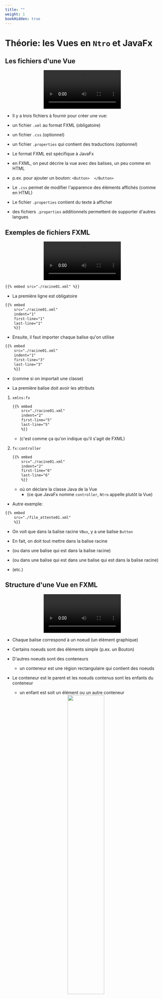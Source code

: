 ```yaml
---
title: ""
weight: 1
bookHidden: true
---
```



# Théorie: les Vues en `Ntro` et JavaFx


## Les fichiers d'une Vue

<center>
<video width="50%" src="fichiers.mp4" type="video/mp4" controls>
</center>

* Il y a trois fichiers à fournir pour créer une vue:

* un fichier `.xml` au format FXML (obligatoire)
* un fichier `.css` (optionnel)
* un fichier `.properties` qui contient des traductions (optionnel)

* Le format FXML est spécifique à JavaFx
* en FXML, on peut décrire la vue avec des balises, un peu comme en HTML
* p.ex. pour ajouter un bouton: `<Button>  </Button>`

* Le `.css` permet de modifier l'apparence des éléments affichés (comme en HTML)

* Le fichier `.properties` contient du texte à afficher
* des fichiers `.properties` additionnels permettent de supporter d'autres langues

## Exemples de fichiers FXML

<center>
<video width="50%" src="exemples_fxml.mp4" type="video/mp4" controls>
</center>

```xml
{{% embed src="./racine01.xml" %}}
```

* La première ligne est obligatoire

```xml
{{% embed 
    src="./racine01.xml" 
    indent="1" 
    first-line="1" 
    last-line="1" 
    %}}
```

* Ensuite, il faut importer chaque balise qu'on utilise

```xml
{{% embed 
    src="./racine01.xml" 
    indent="1" 
    first-line="3" 
    last-line="3" 
    %}}
```

* (comme si on importait une classe)

* La première balise doit avoir les attributs

1. `xmlns:fx`

    ```xml
    {{% embed 
        src="./racine01.xml" 
        indent="2" 
        first-line="5" 
        last-line="5" 
        %}}
    ```

    * (c'est comme ça qu'on indique qu'il s'agit de FXML)

2. `fx:controller`

    ```xml
    {{% embed 
        src="./racine01.xml" 
        indent="2" 
        first-line="6" 
        last-line="6" 
        %}}
    ```

    * où on déclare la classe Java de la Vue
        * (ce que JavaFx nomme `controller`, `Ntro` appelle plutôt la Vue)


* Autre exemple:

```xml
{{% embed 
    src="./file_attente01.xml" 
    %}}
```

* On voit que dans la balise racine `VBox`, y a une balise `Button`

* En fait, on doit tout mettre dans la balise racine

* (ou dans une balise qui est dans la balise racine)

* (ou dans une balise qui est dans une balise qui est dans la balise racine)

* (etc.)



## Structure d'une Vue en FXML

<center>
<video width="50%" src="structure_fxml.mp4" type="video/mp4" controls>
</center>

* Chaque balise correspond à un noeud (un élément graphique)

* Certains noeuds sont des éléments simple (p.ex. un Bouton) 

* D'autres noeuds sont des conteneurs 
    * un conteneur est une région rectangulaire qui contient des noeuds


* Le conteneur est le parent et les noeuds contenus sont les enfants du conteneur
    * un enfant est soit un élément ou un autre conteneur

    <center>
        <img width="50%" src="conteneur_et_element.png"/>
    </center>


* Chaque conteneur est responsable de:
    * placer chaque enfants dans l'espace
    * calculer la taille de chaque enfant
        * (en fonction p.ex. de propriétés comme `-fx-min-width` et `-fx-max-width`)

## Exemples de conteneurs JavaFx

<center>
<video width="50%" src="exemples_conteneurs.mp4" type="video/mp4" controls>
</center>

* <a href="https://docs.oracle.com/javase/8/javafx/api/javafx/scene/layout/StackPane.html"><code>StackPane</code></a>
    * affiche un seul enfant et lui donne toute l'espace

    <center>
        <img width="50%" src="StackPane.png"/>
    </center>

    * NOTES:
        * en fait le `StackPane` affiche un avant-plan et un ou des arrières plans
        * on va l'utiliser uniquement pour l'avant-plan (un seul enfant)

* <a href="https://docs.oracle.com/javase/8/javafx/api/javafx/scene/layout/VBox.html"><code>VBox</code></a>
    * place ses enfants du haut vers le bas, verticalement

    <center>
        <img width="50%" src="VBox.png"/>
    </center>

* Il y a en plein d'autre
    * voir la liste des sous-classes de <a href="https://docs.oracle.com/javase/8/javafx/api/javafx/scene/layout/Pane.html"><code>Pane</code></a>
    

## Quelles sont les balises valides?

<center>
<video width="50%" src="balises.mp4" type="video/mp4" controls>
</center>

* Chaque classe graphique JavaFx est une balise
    * P.ex. la classe <a href="https://docs.oracle.com/javase/8/javafx/api/javafx/scene/control/Button.html"><code>Button</code></a> du paquet `javafx.scene.control`
    * (et plusieurs autres classes du paquet `javafx.scene`)

* On peut créer une balise personalisée en héritant d'une classe graphique
    * P.ex. `class MonBouton extends Button` va créer la balise `<MonBouton>`




* Une bonne façon d'explorer le FXML est d'utiliser l'outil <a href="https://gluonhq.com/products/scene-builder/"><i>SceneBuilder</i></a>
    * C'est un outil graphique pour créer des Vues en FXML
    * L'outil sauvegarde en `.xml`
    * On peut alors inspecter les balises utilisées

* **ATTENTION**
    * l'outil *SceneBuilder* a aussi tendance à générer du `.xml` touffu
    * SVP ne pas utiliser ce `.xml` directement dans votre projet






## Le CSS en JavaFx

<center>
<video width="50%" src="css.mp4" type="video/mp4" controls>
</center>

* Comme pour HTML, le CSS de JavaFx a les notions de
    * sélecteur, p.ex: `#id` et `.class`
    * propriétés, p.ex. `-fx-backgroundcolor:gray`

* **ATTENTION**
    * Les propriétés CSS ne sont pas les mêmes qu'en HTML
        * En JavaFx, les propriétés commencent par `-fx-`
        * Voici le guide complet du CSS en JavaFX
            * https://docs.oracle.com/javafx/2/api/javafx/scene/doc-files/cssref.html 

* Pour utiliser le CSS, il faut ajouter des attributs aux balises
    * `id` pour l'identifiant CSS
    * `styleClass` pour spécifier la class CSS (et non `class`)

* Par exemple

    ```xml
    {{% embed 
    src="./file_attente02.xml" 
    indent="1" 
    first-line="1"
    last-line="15"
    %}}
    ```
        

* Finalement, il faut déclarer votre CSS dans le Frontal

```java
{{% embed src="./FrontalPong04.java" %}}
```


## Les traductions en JavaFx

<center>
<video width="50%" src="traductions.mp4" type="video/mp4" controls>
</center>

* Un fichier `.properties` contient des paires variable/valeur de la forme

    ```ini
    ouvrirPartie=Ouvrir une partie
    retour=Retour au menu principal
    ```

    * NOTES:
        * la variable est avant le `=` (p.ex. `ouvrirPartie` et `retour`)
        * la valeur est après le `=` (sans `"`)

* On peut utiliser ce texte en FXML avec `%variable`

    ```xml
    {{% embed 
    src="./file_attente03.xml" 
    indent="1" 
    %}}
    ```

* Il faut déclarer des fichier `.properties` dans le Frontal:

    ```java
    {{% embed 
    src="./FrontalPong03.java" 
    indent="1" 
    %}}
    ```


## Déclarer des Vues en Ntro

<center>
<video width="50%" src="declarer_vue.mp4" type="video/mp4" controls>
</center>

* Créer d'abord une classe qui hérite de `ViewFx`

    ```java
    {{% embed 
    src="./VueRacine01.java" 
    indent="1" 
    %}}
    ```
    * NOTES: 
        * la méthode `initialize` est requise par JavaFx
        * on va l'utiliser dans le module 4

* Déclarer la Vue dans le Frontal

    ```java
    {{% embed 
    src="./FrontalPong01.java" 
    indent="1" 
    %}}
    ```

* S'assurer que l'attribut `fx:controller` est correct:

    ```xml
    {{% embed 
    src="./racine01.xml" 
    indent="1" 
    first-line="6"
    last-line="6"
    %}}
    ```

    * doit être le nom complet de la classe, comme dans un `import`

        ```java
        {{% embed 
        src="./FrontalPong01.java" 
        indent="2" 
        first-line="1"
        last-line="1"
        %}}
        ```

* (Optionnel) on peut aussi déclarer un fichier CSS

    $[java ./FrontalPong02 4 4]()

* (Optionnel) on peut aussi déclarer des traductions

    $[java ./FrontalPong02 1 2]()




## Charger une Vue avec une tâche `viewLoader(...)`

<center>
<video width="50%" src="charger_vue.mp4" type="video/mp4" controls>
</center>

* S'assurer d'enregistrer la Vue dans le Frontal

    $[java ./FrontalPong01 8 8]()

* Une fois la vue enregistrée, `Ntro` va créer la tâche

    * `viewLoader(VueRacine.class)`

* Ensuite, on peut utiliser la tâche dans le graphe de tâches


## Créer une Vue avec une tâche `create(...)`

<center>
<video width="50%" src="creer_vue.mp4" type="video/mp4" controls>
</center>

* On a besoin d'un objet `ViewLoader<VueRacine>` pour créer la Vue

* On ajoute une dépendance à une tâche `viewLoader(VueRacine.class)`


    $[java ./Initialisation01]()

    <center>
        <img width="350px" src="create.png"/>
    </center>

    * NOTES:
        * une tâche de type `create(...)` retourne un résultat
        * comme la tâche est de type `create(VueRacine.class)`, il faut retourner un objet de type `VueRacine`

## Afficher la Vue racine en Ntro

<center>
<video width="50%" src="installer_vue_racine.mp4" type="video/mp4" controls>
</center>

* La Vue racine s'affiche à même la fenêtre

* On ajoute une dépendance à la tâche `window()`

    $[java ./Initialisation02]()

    <center>
        <img width="100%" src="frontend01.png"/>
    </center>

## Afficher une page en Ntro

<center>
<video width="50%" src="installer_vue_file_attente.mp4" type="video/mp4" controls>
</center>

* Une page (ou sous-vue) va s'afficher à l'intérieur de la `VueRacine`

* Dans la `VueRacine`, on a besoin d'une méthode qui installe une sous-vue

    $[java ./VueRacine02]()

    * NOTES: 
        * `rootNode()` retourne la conteneur racine (ou balise racine) de la vue
        * notre `VueRacine` place la sous-vue directement à la racine


* Ensuite, on a une tâche pour afficher la page

    $[java ./Initialisation03]()

<center>
    <img width="100%" src="frontend02.png"/>
</center>

